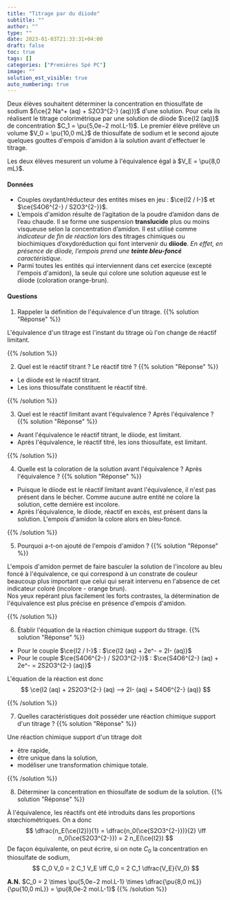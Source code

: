 ```yaml
---
title: "Titrage par du diiode"
subtitle: ""
author: ""
type: ""
date: 2023-01-03T21:33:31+04:00
draft: false
toc: true
tags: []
categories: ["Premières Spé PC"]
image: ""
solution_est_visible: true
auto_numbering: true
---
```


Deux élèves souhaitent déterminer la concentration en thiosulfate de sodium $(\ce{2 Na^+ (aq) + S2O3^{2-} (aq)})$ d'une solution. Pour cela ils réalisent le titrage colorimétrique par une solution de diiode $\ce{I2 (aq)}$ de concentration $C_1 = \pu{5,0e−2 mol.L-1}$. Le premier élève prélève un volume $V_0 = \pu{10,0 mL}$ de thiosulfate de sodium et le second ajoute quelques gouttes d'empois d'amidon à la solution avant d'effectuer le titrage.

Les deux élèves mesurent un volume à l'équivalence égal à $V_E = \pu{8,0 mL}$.

#### Données

- Couples oxydant/réducteur des entités mises en jeu : $\ce{I2 / I-}$ et $\ce{S4O6^{2-} / S2O3^{2-}}$.
- L’empois d'amidon résulte de l’agitation de la poudre d’amidon dans de l’eau chaude. Il se forme une suspension **translucide** plus ou moins visqueuse selon la concentration d’amidon. Il est utilisé comme *indicateur de fin de réaction* lors des titrages chimiques ou biochimiques d’oxydoréduction qui font intervenir du **diiode**. *En effet, en présence de diiode, l’empois prend une **teinte bleu-foncé** caractéristique.*
- Parmi toutes les entités qui interviennent dans cet exercice (excepté l'empois d'amidon), la seule qui colore une solution aqueuse est le diiode (coloration orange-brun).

#### Questions

1. Rappeler la définition de l'équivalence d'un titrage.
{{% solution "Réponse" %}}

L'équivalence d'un titrage est l'instant du titrage où l'on change de réactif limitant.

{{% /solution %}}

2. Quel est le réactif titrant ? Le réactif titré ?
{{% solution "Réponse" %}}

- Le diiode est le réactif titrant.
- Les ions thiosulfate constituent le réactif titré.

{{% /solution %}}

3. Quel est le réactif limitant avant l'équivalence ? Après l'équivalence ?
{{% solution "Réponse" %}}

- Avant l'équivalence le réactif titrant, le diiode, est limitant.
- Après l'équivalence, le réactif titré, les ions thiosulfate, est limitant.

{{% /solution %}}

4. Quelle est la coloration de la solution avant l'équivalence ? Après l'équivalence ?
{{% solution "Réponse" %}}

- Puisque le diiode est le réactif limitant avant l'équivalence, il n'est pas présent dans le bécher. Comme aucune autre entité ne colore la solution, cette dernière est incolore.
- Après l'équivalence, le diiode, réactif en excès, est présent dans la solution. L'empois d'amidon la colore alors en bleu-foncé.

{{% /solution %}}

5. Pourquoi a-t-on ajouté de l'empois d'amidon ?
{{% solution "Réponse" %}}

L'empois d'amidon permet de faire basculer la solution de l'incolore au bleu foncé à l'équivalence, ce qui correspond à un constrate de couleur beaucoup plus important que celui qui serait intervenu en l'absence de cet indicateur coloré (incolore - orange brun).  
Nos yeux repérant plus facilement les forts contrastes, la détermination de l'équivalence est plus précise en présence d'empois d'amidon.

{{% /solution %}}

6. Établir l'équation de la réaction chimique support du titrage.
{{% solution "Réponse" %}}

- Pour le couple $\ce{I2 / I-}$ : $\ce{I2 (aq) + 2e^- = 2I- (aq)}$
- Pour le couple $\ce{S4O6^{2-} / S2O3^{2-}}$ : $\ce{S4O6^{2-} (aq) + 2e^- = 2S2O3^{2-} (aq)}$

L'équation de la réaction est donc
$$
\ce{I2 (aq) + 2S2O3^{2-} (aq) --> 2I- (aq) + S4O6^{2-} (aq)}
$$

{{% /solution %}}

7. Quelles caractéristiques doit posséder une réaction chimique support d'un titrage ?
{{% solution "Réponse" %}}

Une réaction chimique support d'un titrage doit

- être rapide,
- être unique dans la solution,
- modéliser une transformation chimique totale.

{{% /solution %}}

8. Déterminer la concentration en thiosulfate de sodium de la solution.
{{% solution "Réponse" %}}

À l'équivalence, les réactifs ont été introduits dans les proportions stœchiométriques. On a donc
$$
\dfrac{n_E(\ce{I2})}{1} = \dfrac{n_0(\ce{S2O3^{2-}})}{2}
\iff n_0(\ce{S2O3^{2-}}) = 2 n_E(\ce{I2})
$$
De façon équivalente, on peut écrire, si on note $C_0$ la concentration en thiosulfate de sodium,
$$
C_0 V_0 = 2 C_1 V_E \iff C_0 = 2 C_1 \dfrac{V_E}{V_0}
$$

**A.N.** $C_0 = 2 \times \pu{5,0e−2 mol.L-1} \times \dfrac{\pu{8,0 mL}}{\pu{10,0 mL}} = \pu{8,0e-2 mol.L-1}$
{{% /solution %}}
